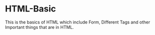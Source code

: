 # HTML-Basic
This is the basics of HTML which include Form, Different Tags and other Important things that are in HTML.
